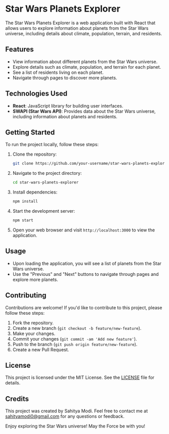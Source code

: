 # Star Wars Planets Explorer

The Star Wars Planets Explorer is a web application built with React that allows users to explore information about planets from the Star Wars universe, including details about climate, population, terrain, and residents.

## Features

- View information about different planets from the Star Wars universe.
- Explore details such as climate, population, and terrain for each planet.
- See a list of residents living on each planet.
- Navigate through pages to discover more planets.

## Technologies Used

- **React**: JavaScript library for building user interfaces.
- **SWAPI (Star Wars API)**: Provides data about the Star Wars universe, including information about planets and residents.

## Getting Started

To run the project locally, follow these steps:

1. Clone the repository:

   ```bash
   git clone https://github.com/your-username/star-wars-planets-explorer.git
   ```

2. Navigate to the project directory:

   ```bash
   cd star-wars-planets-explorer
   ```

3. Install dependencies:

   ```bash
   npm install
   ```

4. Start the development server:

   ```bash
   npm start
   ```

5. Open your web browser and visit `http://localhost:3000` to view the application.

## Usage

- Upon loading the application, you will see a list of planets from the Star Wars universe.
- Use the "Previous" and "Next" buttons to navigate through pages and explore more planets.

## Contributing

Contributions are welcome! If you'd like to contribute to this project, please follow these steps:

1. Fork the repository.
2. Create a new branch (`git checkout -b feature/new-feature`).
3. Make your changes.
4. Commit your changes (`git commit -am 'Add new feature'`).
5. Push to the branch (`git push origin feature/new-feature`).
6. Create a new Pull Request.

## License

This project is licensed under the MIT License. See the [LICENSE](LICENSE) file for details.

## Credits

This project was created by Sahitya Modi. Feel free to contact me at sahityamodi0@gmail.com for any questions or feedback.

Enjoy exploring the Star Wars universe! May the Force be with you!
